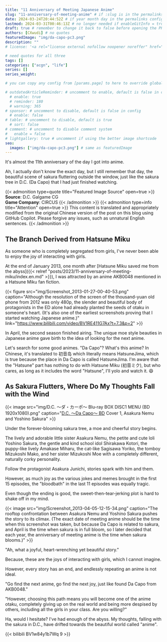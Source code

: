 ```yaml
---
title: "11 Anniversary of Meeting Japanese Anime"
slug: "11-anniversary-of-meeting-anime" # if :slug is in the permalinks configuration, use this to resolve URL conflict with other posts
date: 2024-03-24T20:44:52Z # if year month day in the permalinks configuration and other posts have the same date, modify this to resolve URL conflict with other posts 
lastmod: 2024-03-31T00:46:13Z # no longer needed if enableGitInfo = true
draft: true # remember to change it back to false before opening the PR for publishing
authors: [CXwudi] # no quotes
featuredImage: "img/da-capo-pc3.png"
description: ""
# license: '<a rel="license external nofollow noopener noreffer" href="https://creativecommons.org/licenses/by/4.0/" target="_blank">CC BY 4.0</a>'

# need quotes for all three
tags: []
categories: ["acgn", "life"]
series: []
series_weight: 

# you can copy any config from [params.page] to here to override global default

# outdatedArticleReminder: # uncomment to enable, default is false in config 
  # enable: true
  # reminder: 180
  # warning: 365
# sponsor: # uncomment to disable, default is false in config 
  # enable: false
# table: # uncomment to disable, default is true
  # sort: false
# comment: # uncomment to disable comment system
#   enable = false
# lightgallery: true # uncomment if using the better image shortcode
seo:
  images: ["img/da-capo-pc3.png"] # same as featuredImage
---
```


It's almost the 11th anniversary of the day I got into anime.

Ah, I actually don't know the exact day, but I still remember that day, the beautiful scene of sakura fluttering outside the window, just like the sakura tree in D.C. (Da Capo) that I had just finished watching.

<!--more-->
{{< admonition type=quote title="Featured Image Source" open=true >}}
**Source**: D.C. Galgame CG <!--just to insert a double space behind-->  
**Game Company**: CIRCUS
{{< /admonition >}}
{{< admonition type=info title="Attention" open=true >}}
This content is translated and appropriately modified from the original Chinese version of the post on this blog using GitHub Copilot. Please forgive any issues, such as unnatural English sentences.
{{< /admonition >}}

## The Branch Derived from Hatsune Miku

As someone who is completely segregated from girls, I've never been able to enjoy the joy of interacting with girls.

At the end of January 2013, one month after [Hatsune Miku saved me from the abyss]({{< relref "posts/2023/11-anniversary-of-meeting-miku/index.en.md" >}}), I was attracted by an anime AKB0048 mentioned in a Hatsune Miku fan fiction.

{{< figure src="img/Screenshot_2013-01-27-00-40-53.png" caption="Although the resolution of the screen of the thousand-yuan old phone from 2012 was only 480p, the slender and beautiful body of protagonists in the ED alone had already planted the seeds of otaku in someone's heart. (It's also one of the earliest screenshots proving that I started watching Japanese anime.)" link="https://www.bilibili.com/video/BV1RE411G7Ax?t=7.3&p=2" >}}

In April, the second season finished airing. The unique moe style beauties in Japanese anime gave birth to the idea of looking for the next anime.

Let's search for some good animes. "Da Capo"? What's this anime? In Chinese, it's translated to 初音岛 which literally means HatsuneJima, which is true because the place in Da Capo is called HatsuneJima. I'm aware that the "Hatsune" part has nothing to do with Hatsune Miku (初音ミク), but who cares, as long as it includes the word "Hatsune", I'll yolo and watch it. 😄

## As Sakura Flutters, Where Do My Thoughts Fall with the Wind

{{< image src="img/D.C. ～ダ・カーポ～ Blu-ray BOX DISC1 MENU (BD 1920x1080).png" caption="[D.C. ～Da Capo～ BD](https://share.dmhy.org/topics/view/637016_1080P_FN_Lv_1_D_C_I_II_I_II_BDRip_1920x1080_HEVC_D_C_D_C_S_S_D_C_if_SP_D_C_II_D_C_II_S_S_SP.html) Cover 1, Asakura Nemu and Yoshino Sakura" >}}

Under the forever-blooming sakura tree, a moe and cheerful story begins.

The lively and adorable little sister Asakura Nemu, the petite and cute loli Yoshino Sakura, the gentle and kind school idol Shirakawa Kotori, the puppy-like lively Amakase Miharu, the cat-like Sagisawa Yoriko, the tomboy Mizukoshi Mako, and her sister Mizukoshi Moe with a completely different, naturally corky personality.

Follow the protagonist Asakura Junichi, stories spark with him and them.

However, as much joy as the various jokes and memes brought in the first 15 episodes, the "bloodbath" in the last 11 episodes was equally tragic.

Even though the ending is good, the sweet-then-tear-jerking plot is hard to shake off in my mind.

{{< image src="img/Screenshot_2013-04-05-12-15-34.png" caption="The rooftop confrontation between Asakura Nemu and Yoshino Sakura pushes the story to its climax. (The exact date of meeting anime should be the time when this screenshot was taken, but because Da Capo is related to sakura, and April is the time when sakura is in full bloom, so I later decided that each year, the anniversary of meeting anime is the time when sakura blooms.)" >}}

"Ah, what a joyful, heart-wrenching yet beautiful story."

Because, these are the joys of interacting with girls, which I cannot imagine.

However, every story has an end, and endlessly repeating an anime is not ideal.

"Go find the next anime, go find the next joy, just like found Da Capo from AKB0048."

"However, choosing this path means you will become one of the anime otaku, completely giving up on the real world and being more despised by others, including all the girls in your class. Are you willing?"

Ha, would I hesitate? I've had enough of the abyss. My thoughts, falling with the sakura in D.C., have drifted towards the beautiful world called "anime".

{{< bilibili BV1w84y1b7Wq 9 >}}
